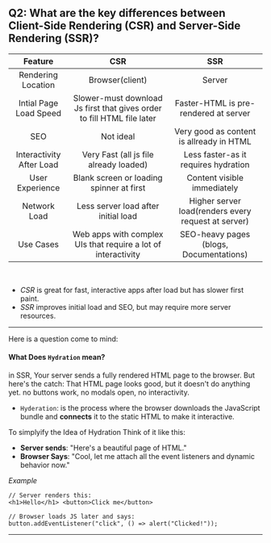 ## Q2: What are the key differences between Client-Side Rendering (CSR) and Server-Side Rendering (SSR)?

| Feature             |     CSR     |  SSR  |
| :------------------:| :----------:| :---: |
| Rendering Location  | Browser(client) | Server |
| Intial Page Load Speed | Slower-must download Js first that gives order to fill HTML file later | Faster-HTML is pre-rendered at server |
| SEO | Not ideal | Very good as content is allready in HTML |
| Interactivity After Load | Very Fast (all js file already loaded) | Less faster-as it requires hydration |
| User Experience | Blank screen or loading spinner at first | Content visible immediately |
| Network Load | Less server load after initial load | Higher server load(renders every request at server) |
| Use Cases | Web apps with complex UIs that require a lot of interactivity | SEO-heavy pages (blogs, Documentations) 


<br>

- *CSR* is great for fast, interactive apps after load but has slower first paint.
- *SSR* improves initial load and SEO, but may require more server resources.


---

Here is a question come to mind:

####  What Does `Hydration` mean?
in SSR, Your server sends a fully rendered HTML page to the browser. But here's the catch:
That HTML page looks good, but it doesn't do anything yet. no buttons work, no modals open, no interactivity.
- `Hyderation`: is the process where the browser downloads the JavaScript bundle and **connects** it to the static HTML to make it interactive.

To simplyify the Idea of Hydration Think of it like this:
- **Server sends**: "Here's a beautiful page of HTML."
- **Browser Says**: "Cool, let me attach all the event listeners and dynamic behavior now."

*Example*
```tsx
// Server renders this:
<h1>Hello</h1> <button>Click me</button>

// Browser loads JS later and says:
button.addEventListener("click", () => alert("Clicked!"));

```

---
